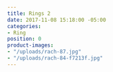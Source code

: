 ```yaml
---
title: Rings 2
date: 2017-11-08 15:18:00 -05:00
categories:
- Ring
position: 0
product-images:
- "/uploads/rach-87.jpg"
- "/uploads/rach-84-f7213f.jpg"
---
```


